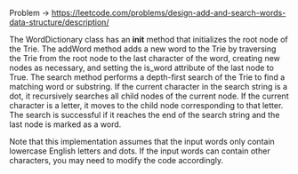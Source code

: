 Problem -> <https://leetcode.com/problems/design-add-and-search-words-data-structure/description/>


The WordDictionary class has an __init__ method that initializes the root node of the Trie. The addWord method adds a new word to the Trie by traversing the Trie from the root node to the last character of the word, creating new nodes as necessary, and setting the is_word attribute of the last node to True. The search method performs a depth-first search of the Trie to find a matching word or substring. If the current character in the search string is a dot, it recursively searches all child nodes of the current node. If the current character is a letter, it moves to the child node corresponding to that letter. The search is successful if it reaches the end of the search string and the last node is marked as a word.

Note that this implementation assumes that the input words only contain lowercase English letters and dots. If the input words can contain other characters, you may need to modify the code accordingly.
